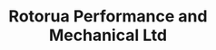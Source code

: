 ---
title: "Rotorua Performance and Mechanical Ltd"
url: /rotorua/rotorua-performance-and-mechanical-ltd/
shop: Autowerkstatt
---